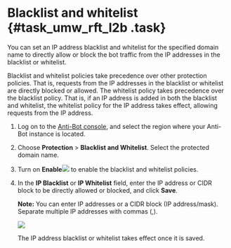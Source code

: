 # Blacklist and whitelist {#task_umw_rft_l2b .task}

You can set an IP address blacklist and whitelist for the specified domain name to directly allow or block the bot traffic from the IP addresses in the blacklist or whitelist.

Blacklist and whitelist policies take precedence over other protection policies. That is, requests from the IP addresses in the blacklist or whitelist are directly blocked or allowed. The whitelist policy takes precedence over the blacklist policy. That is, if an IP address is added in both the blacklist and whitelist, the whitelist policy for the IP address takes effect, allowing requests from the IP address.

1.  Log on to the [Anti-Bot console](https://yundun.console.aliyun.com/?p=antibot), and select the region where your Anti-Bot instance is located. 
2.  Choose **Protection** \> **Blacklist and Whitelist**. Select the protected domain name. 
3.  Turn on **Enable**![](http://static-aliyun-doc.oss-cn-hangzhou.aliyuncs.com/assets/img/15835/155644636535020_en-US.png) to enable the blacklist and whitelist policies. 
4.  In the **IP Blacklist** or **IP Whitelist** field, enter the IP address or CIDR block to be directly allowed or blocked, and click **Save**. 

    **Note:** You can enter IP addresses or a CIDR block \(IP address/mask\). Separate multiple IP addresses with commas \(,\).

    ![](http://static-aliyun-doc.oss-cn-hangzhou.aliyuncs.com/assets/img/15831/15564463667160_en-US.png)

    The IP address blacklist or whitelist takes effect once it is saved.


